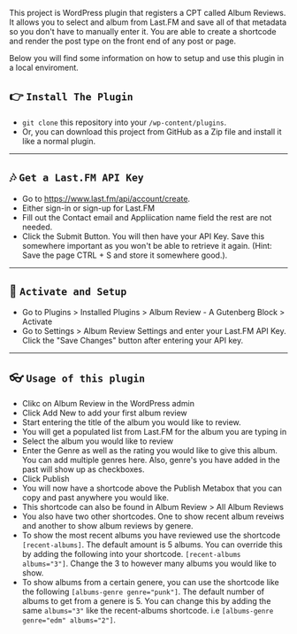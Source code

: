 This project is WordPress plugin that registers a CPT called Album Reviews. It allows you to select and album from Last.FM and save all of that metadata so you don't have to manually enter it. You are able to create a shortcode and render the post type on the front end of any post or page.

Below you will find some information on how to setup and use this plugin in a local enviroment. 

## 👉  `Install The Plugin`
- <code>git clone</code> this repository into your <code>/wp-content/plugins</code>. 
- Or, you can download this project from GitHub as a Zip file and install it like a normal plugin.

---

## 🎶  `Get a Last.FM API Key`
- Go to <a href="https://www.last.fm/api/account/create">https://www.last.fm/api/account/create</a>. 
- Either sign-in or sign-up for Last.FM
- Fill out the Contact email and Appliication name field the rest are not needed.
- Click the Submit Button. You will then have your API Key. Save this somewhere important as you won't be able to retrieve it again. (Hint: Save the page CTRL + S and store it somewhere good.).

---

## 🚀  `Activate and Setup` 
- Go to Plugins > Installed Plugins > Album Review - A Gutenberg Block > Activate
- Go to Settings > Album Review Settings and enter your Last.FM API Key. Click the "Save Changes" button after entering your API key. 

---

## 👓  `Usage of this plugin`
- Clikc on Album Review in the WordPress admin
- Click Add New to add your first album review
- Start entering the title of the album you would like to review. 
- You will get a populated list from Last.FM for the album you are typing in
- Select the album you would like to review
- Enter the Genre as well as the rating you would like to give this album. You can add multiple genres here. Also, genre's you have added in the past will show up as checkboxes. 
- Click Publish
- You will now have a shortcode above the Publish Metabox that you can copy and past anywhere you would like. 
- This shortcode can also be found in Album Review > All Album Reviews
- You also have two other shortcodes. One to show recent album reveiws and another to show album reviews by genere.
- To show the most recent albums you have reviewed use the shortcode <code>[recent-albums]</code>. The default amount is 5 albums. You can override this by adding the following into your shortcode. <code>[recent-albums albums="3"]</code>. Change the 3 to however many albums you would like to show. 
- To show albums from a certain genere, you can use the shortcode like the following <code>[albums-genre genre="punk"]</code>. The default number of albums to get from a genere is 5. You can change this by adding the same <code>albums="3"</code> like the recent-albums shortcode. i.e <code>[albums-genre genre="edm" albums="2"]</code>. 